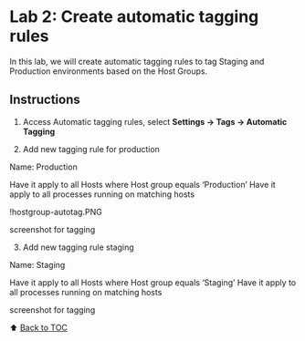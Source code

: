 # Lab 2: Create automatic tagging rules

In this lab, we will create automatic tagging rules to tag  Staging and Production environments based on the Host Groups.

## Instructions

1. Access Automatic tagging rules, select **Settings -> Tags -> Automatic Tagging**

2. Add new tagging rule for production

Name: Production

Have it apply to all Hosts where Host group equals ‘Production’
Have it apply to all processes running on matching hosts

!hostgroup-autotag.PNG

screenshot for tagging

3. Add new tagging rule staging

Name: Staging

Have it apply to all Hosts where Host group equals ‘Staging’
Have it apply to all processes running on matching hosts


screenshot for tagging

:arrow_up: [Back to TOC](/README.md)
